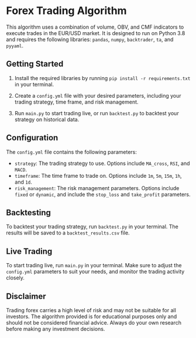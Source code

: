 # Forex Trading Algorithm

This algorithm uses a combination of volume, OBV, and CMF indicators to execute trades in the EUR/USD market. It is designed to run on Python 3.8 and requires the following libraries: `pandas`, `numpy`, `backtrader`, `ta`, and `pyyaml`.

## Getting Started

1. Install the required libraries by running `pip install -r requirements.txt` in your terminal.

2. Create a `config.yml` file with your desired parameters, including your trading strategy, time frame, and risk management.

3. Run `main.py` to start trading live, or run `backtest.py` to backtest your strategy on historical data.

## Configuration

The `config.yml` file contains the following parameters:

- `strategy`: The trading strategy to use. Options include `MA_cross`, `RSI`, and `MACD`.
- `timeframe`: The time frame to trade on. Options include `1m`, `5m`, `15m`, `1h`, and `1d`.
- `risk_management`: The risk management parameters. Options include `fixed` or `dynamic`, and include the `stop_loss` and `take_profit` parameters.

## Backtesting

To backtest your trading strategy, run `backtest.py` in your terminal. The results will be saved to a `backtest_results.csv` file.

## Live Trading

To start trading live, run `main.py` in your terminal. Make sure to adjust the `config.yml` parameters to suit your needs, and monitor the trading activity closely.

## Disclaimer

Trading forex carries a high level of risk and may not be suitable for all investors. The algorithm provided is for educational purposes only and should not be considered financial advice. Always do your own research before making any investment decisions.
